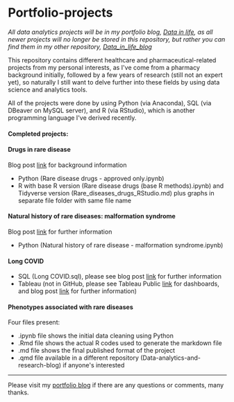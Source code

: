 # Portfolio-projects

*All data analytics projects will be in my portfolio blog, [Data in life](https://jhylin.github.io/Data_in_life_blog/), as all newer projects will no longer be stored in this repository, but rather you can find them in my other repository, [Data_in_life_blog](https://github.com/jhylin/Data_in_life_blog)*

This repository contains different healthcare and pharmaceutical-related projects from my personal interests, as I've come from a pharmacy background initially, followed by a few years of research (still not an expert yet), so naturally I still want to delve further into these fields by using data science and analytics tools.

All of the projects were done by using Python (via Anaconda), SQL (via DBeaver on MySQL server), and R (via RStudio), which is another programming language I've derived recently.


#### Completed projects:
#### Drugs in rare disease
Blog post [link](https://jhylin.github.io/Data-analytics-and-research-blog/posts/Drugs%20in%20rare%20diseases/RareDiseasesDrugs.html) for background information
- Python (Rare disease drugs - approved only.ipynb)
- R with base R version (Rare disease drugs (base R methods).ipynb) and Tidyverse version (Rare_diseases_drugs_RStudio.md) plus graphs in separate file folder with same file name

#### Natural history of rare diseases: malformation syndrome
Blog post [link](https://jhylin.github.io/Data-analytics-and-research-blog/posts/Natural%20history%20of%20rare%20diseases%20–%20malformation%20syndrome/NaturalHistoryRareDiseasesMalSyn.html) for further information
- Python (Natural history of rare disease - malformation syndrome.ipynb)

#### Long COVID 
- SQL (Long COVID.sql), please see blog post [link](https://jhylin.github.io/Data-analytics-and-research-blog/posts/Long%20COVID%20data%20in%20SQL/LongCOVIDSQL.html) for further information
- Tableau (not in GitHub, please see Tableau Public [link](https://public.tableau.com/app/profile/jennifer.hy.lin/viz/CharacterisinglongCOVID/Riskfactorswithclinicalassociations) for dashboards, and blog post [link](https://jhylin.github.io/Data-analytics-and-research-blog/posts/Long%20COVID%20dashboard/TableauDashboard.html) for further information)

#### Phenotypes associated with rare diseases
Four files present:
* .ipynb file shows the initial data cleaning using Python
* .Rmd file shows the actual R codes used to generate the markdown file
* .md file shows the final published format of the project
* .qmd file available in a different repository (Data-analytics-and-research-blog) if anyone's interested

---

Please visit my [portfolio blog](https://jhylin.github.io/Data_in_life_blog/) if there are any questions or comments, many thanks.